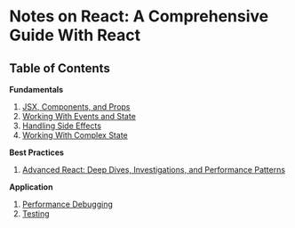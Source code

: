# Notes on React: A Comprehensive Guide With React

## Table of Contents

**Fundamentals**

1. [JSX, Components, and Props](https://github.com/michaeljoshuaramos/notes-on-react/tree/main/jsx-components-props)
1. [Working With Events and State](https://github.com/michaeljoshuaramos/notes-on-react/tree/main/working-with-events-and-state)
1. [Handling Side Effects](#)
1. [Working With Complex State](#)

**Best Practices**

1. [Advanced React: Deep Dives, Investigations, and Performance Patterns](#)

**Application**

1. [Performance Debugging](https://github.com/michaeljoshuaramos/notes-on-react/tree/main/performance-debugging)
1. [Testing](#)
